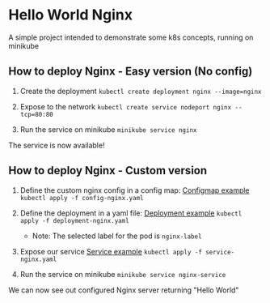 # Hello World Nginx

A simple project intended to demonstrate some k8s concepts, running on minikube

## How to deploy Nginx - Easy version (No config)

1. Create the deployment 
`kubectl create deployment nginx --image=nginx`

2. Expose to the network
`kubectl create service nodeport nginx --tcp=80:80`

3. Run the service on minikube
`minikube service nginx`

The service is now available!

## How to deploy Nginx - Custom version

1. Define the custom nginx config in a config map:
    [Configmap example](config-nginx.yaml)
`kubectl apply -f config-nginx.yaml`

2. Define the deployment in a yaml file:
    [Deployment example](deployment-nginx.yaml)
`kubectl apply -f deployment-nginx.yaml`
    - Note: The selected label for the pod is `nginx-label`
    
3. Expose our service
    [Service example](service-nginx.yaml)
`kubectl apply -f service-nginx.yaml`

4. Run the service on minikube
`minikube service nginx-service`

We can now see out configured Nginx server returning "Hello World"